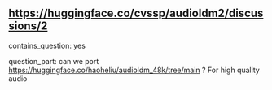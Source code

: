 ## https://huggingface.co/cvssp/audioldm2/discussions/2

contains_question: yes

question_part: can we port https://huggingface.co/haoheliu/audioldm_48k/tree/main ?
For high quality audio